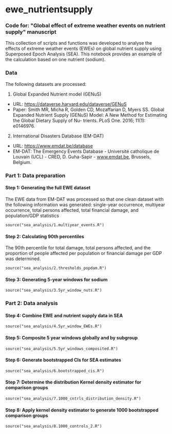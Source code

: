 # ewe_nutrientsupply
### Code for: "Global effect of extreme weather events on nutrient supply" manuscript

This collection of scripts and functions was developed to analyse the effects of extreme weather events (EWEs) on global nutrient supply using Superposed Epoch Analysis (SEA). This notebook provides an example of the calculation based on one nutrient (sodium).

### Data 

The following datasets are processed:

1) Global Expanded Nutrient model (GENuS)

- URL: https://dataverse.harvard.edu/dataverse/GENuS
- Paper: Smith MR, Micha R, Golden CD, Mozaffarian D, Myers SS. Global Expanded Nutrient Supply (GENuS) Model: A New Method for Estimating the Global Dietary Supply of Nu- trients. PLoS One. 2016; 11(1): e0146976.

2) International Disasters Database (EM-DAT)

- URL: https://www.emdat.be/database
- EM-DAT: The Emergency Events Database - Université catholique de Louvain (UCL) - CRED, D. Guha-Sapir - www.emdat.be, Brussels, Belgium.


### Part 1: Data preparation

#### Step 1: Generating the full EWE dataset

The EWE data from EM-DAT was processed so that one clean dataset with the following information was generated: single-year occurrence, multiyear occurrence, total persons affected, total financial damage, and population/GDP statistics 

```{r}
source("sea_analysis/1.multiyear_events.R")
```


#### Step 2: Calculating 90th percentiles

The 90th percentile for total damage, total persons affected, and the proportion of people affected per population or financial damage per GDP was determined.

```{r}
source("sea_analysis/2.thresholds_popdam.R")
```


#### Step 3: Generating 5-year windows for sodium
```{r}
source("sea_analysis/3.5yr_window_nuts.R")
```


### Part 2: Data analysis

#### Step 4: Combine EWE and nutrient supply data in SEA

```{r}
source("sea_analysis/4.5yr_window_EWEs.R")
```

#### Step 5: Composite 5 year windows globally and by subgroup

```{r}
source("sea_analysis/5.5yr_windows_composited.R")
```


#### Step 6: Generate bootstrapped CIs for SEA estimates

```{r}
source("sea_analysis/6.bootstrapped_cis.R")
```


#### Step 7: Determine the distribution Kernel density estimator for comparison groups

```{r}
source("sea_analysis/7.1000_cntrls_distribution_density.R")
```


#### Step 8: Apply kernel density estimator to generate 1000 bootstrapped comparison groups

```{r}
source("sea_analysis/8.1000_controls_2.R")
```
